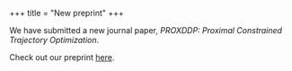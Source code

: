 +++
title = "New preprint"
+++

We have submitted a new journal paper, _PROXDDP: Proximal Constrained Trajectory Optimization_.

Check out our preprint [here](https://inria.hal.science/hal-04332348v1/document).
